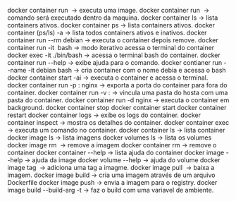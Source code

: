 docker container run <image> -> executa uma image.
docker container run <image> <commando> -> comando será executado dentro da maquina.
docker container ls -> lista containers ativos.
docker container ps -> lista containers ativos.
docker container (ps/ls) -a -> lista todos containers ativos e inativos.
docker container run --rm debian -> executa o container depois remove.
docker container run -it <image> bash -> modo iterativo acessa o terminal do container
docker exec -it <image>./bin/bash -> acessa o terminal bash do container.
docker container run --help -> exibe ajuda para o comando.
docker contianer run --name <nomedocontainer> -it debian bash -> cria container com o nome debia e acessa o bash
docker container start -ai <container> -> executa o container e acessa o terminal.
docker container run -p <portexterna>:<portinterna> nginx -> exporta a porta do container para fora do container.
docker container run -v <postahost>:<pastacontainer> -> vincula uma pasta do hosta com uma pasta do container.
docker container run -d nginx -> executa o container em background.
docker container stop <nomedocontainer>
docker container start <nomedocontainer>
docker container restart <nomedocontainer>
docker container logs <container > -> exibe os logs do container.
docker container inspect <container> -> mostra os detalhes do container.
docker container exec <container> <comando> -> executa um comando no container.
docker container ls -> lista container
docker image ls -> lista imagens
docker volumes ls -> lista os volumes
docker image rm <image> -> remove a imagem
docker container rm <container> -> remove o container
docker container --help -> lista ajuda do container
docker image --help -> ajuda da image
docker volume --help -> ajuda do volume
docker image tag <image> <tag> -> adiciona uma tag a imagme.
docker image pull <image> -> baixa a imagem.
docker image build -> cria uma imagem através de um arquivo Dockerfile
docker image push -> envia a imagem para o registry.
docker image build --build-arg <variavel e ambiente> -t <tag> -> faz o build com uma variavel de ambiente.


